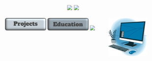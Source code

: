 <!DOCTYPE html>
<html lang="es">
<head>
    <meta charset="UTF-8">
    <meta name="viewport" content="width=device-width, initial-scale=1.0">
    <ul align="center">
    <h1 img src="https://readme-typing-svg.demolab.com?font=Anton&size=24&pause=1000&color=F7F7F7&center=verdadero&vCenter=verdadero&repeat=FALSO&random=FALSO&width=435&lines=Andr%C3%A9s+Le%C3%B3n+Quesada">
    </h1
    <summary><h1 <a href="https://github.com/DenverCoder1/readme-typing-svg"><img src="https://readme-typing-svg.herokuapp.com?font=Time+New+Roman&color=red&size=25&center=true&vCenter=true&width=600&height=100&lines=Hi+👋,+I'm+Andrés+D.+León+Quesada;Materials+Science+and+Engineering+Student;Aeronautical+Maintenance+Technician+(AMT);Freelance+Artist"></a>
<!--horizontal divider(gradiant)-->
<img src="https://user-images.githubusercontent.com/73097560/115834477-dbab4500-a447-11eb-908a-139a6edaec5c.gif"></h1></summary>
  </ul>
    <div align="center">
        <img src="/img/Compu.svg" width="25%" align="right" />
        <img src="/img/Project-boton.svg" height="40" />
        <img src="/img/Education-boton.svg" height="40" />
        <img src="/img/Bitácora-boton.svg" height="40" />
        </div>
